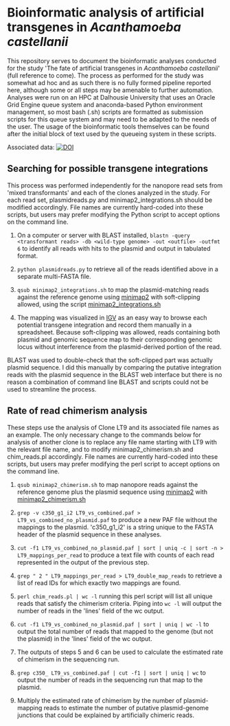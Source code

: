 # Bioinformatic analysis of artificial transgenes in _Acanthamoeba castellanii_

This repository serves to document the bioinformatic analyses conducted for the study 'The fate of artificial transgenes in _Acanthamoeba castellanii_' (full reference to come). The process as performed for the study was somewhat ad hoc and as such there is no fully formed pipeline reported here, although some or all steps may be amenable to further automation. Analyses were run on an HPC at Dalhousie University that uses an Oracle Grid Engine queue system and anaconda-based Python environment management, so most bash (.sh) scripts are formatted as submission scripts for this queue system and may need to be adapted to the needs of the user. The usage of the bioinformatic tools themselves can be found after the initial block of text used by the queueing system in these scripts.

Associated data: [![DOI](https://zenodo.org/badge/DOI/10.5281/zenodo.15019834.svg)](https://doi.org/10.5281/zenodo.15019834)

## Searching for possible transgene integrations

This process was performed independently for the nanopore read sets from 'mixed transformants' and each of the clones analyzed in the study. For each read set, plasmidreads.py and minimap2_integrations.sh should be modified accordingly. File names are currently hard-coded into these scripts, but users may prefer modifying the Python script to accept options on the command line.

1. On a computer or server with BLAST installed, `blastn -query <transformant reads> -db <wild-type genome> -out <outfile> -outfmt 6` to identify all reads with hits to the plasmid and output in tabulated format.

2. `python plasmidreads.py` to retrieve all of the reads identified above in a separate multi-FASTA file.

3. `qsub minimap2_integrations.sh` to map the plasmid-matching reads against the reference genome using [minimap2](https://github.com/lh3/minimap2) with soft-clipping allowed, using the script [minimap2_integrations.sh](minimap2_integrations.sh)

4. The mapping was visualized in [IGV](https://github.com/igvteam/igv) as an easy way to browse each potential transgene integration and record them manually in a spreadsheet. Because soft-clipping was allowed, reads containing both plasmid and genomic sequence map to their corresponding genomic locus without interference from the plasmid-derived portion of the read.

  BLAST was used to double-check that the soft-clipped part was actually plasmid sequence. I did this manually by comparing the putative integration reads with the plasmid sequence in the BLAST web interface but there is no reason a combination of command line BLAST and scripts could not be used to streamline the process.


## Rate of read chimerism analysis

These steps use the analysis of Clone LT9 and its associated file names as an example. The only necessary change to the commands below for analysis of another clone is to replace any file name starting with LT9 with the relevant file name, and to modify minimap2_chimerism.sh and chim_reads.pl accordingly. File names are currently hard-coded into these scripts, but users may prefer modifying the perl script to accept options on the command line. 

1. `qsub minimap2_chimerism.sh` to map nanopore reads against the reference genome plus the plasmid sequence using [minimap2](https://github.com/lh3/minimap2) with [minimap2_chimerism.sh](minimap2_chimerism.sh)

2. `grep -v c350_g1_i2 LT9_vs_combined.paf > LT9_vs_combined_no_plasmid.paf` to produce a new PAF file without the mappings to the plasmid. 'c350_g1_i2' is a string unique to the FASTA header of the plasmid sequence in these analyses. 

3. `cut -f1 LT9_vs_combined_no_plasmid.paf | sort | uniq -c | sort -n > LT9_mappings_per_read` to produce a text file with counts of each read represented in the output of the previous step.

4. `grep " 2 " LT9_mappings_per_read > LT9_double_map_reads` to retrieve a list of read IDs for which exactly two mappings are found.
   
5. `perl chim_reads.pl | wc -l` running this perl script will list all unique reads that satisfy the chimerism criteria. Piping into `wc -l` will output the number of reads in the 'lines' field of the wc output.

6. `cut -f1 LT9_vs_combined_no_plasmid.paf | sort | uniq | wc -l` to output the total number of reads that mapped to the genome (but not the plasmid) in the 'lines' field of the wc output.

7. The outputs of steps 5 and 6 can be used to calculate the estimated rate of chimerism in the sequencing run.

8. `grep c350_ LT9_vs_combined.paf | cut -f1 | sort | uniq | wc` to output the number of reads in the sequencing run that map to the plasmid. 

9. Multiply the estimated rate of chimerism by the number of plasmid-mapping reads to estimate the number of putative plasmid-genome junctions that could be explained by artificially chimeric reads.



